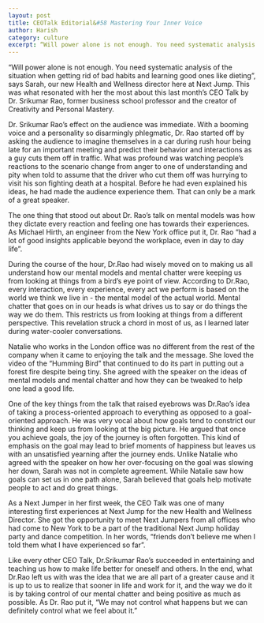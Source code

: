 ```yaml
---
layout: post
title: CEOTalk Editorial&#58 Mastering Your Inner Voice
author: Harish
category: culture
excerpt: “Will power alone is not enough. You need systematic analysis of the situation when getting rid of bad habits and learning good ones like dieting”, says Sarah, our new Health and Wellness director here at Next Jump. This was what resonated with her the most about this last month’s CEO Talk by Dr. Srikumar Rao, former business school professor and the creator of Creativity and Personal Mastery. Dr. Srikumar Rao’s effect on the audience was immediate.
---
```


“Will power alone is not enough. You need systematic analysis of the situation when getting rid of bad habits and learning good ones like dieting”, says Sarah, our new Health and Wellness director here at Next Jump. This was what resonated with her the most about this last month’s CEO Talk by Dr. Srikumar Rao, former business school professor and the creator of Creativity and Personal Mastery.

Dr. Srikumar Rao’s effect on the audience was immediate. With a booming voice and a personality so disarmingly phlegmatic, Dr. Rao started off by asking the audience to imagine themselves in a car during rush hour being late for an important meeting and predict their behavior and interactions as a guy cuts them off in traffic. What was profound was watching people’s reactions to the scenario change from anger to one of understanding and pity when told to assume that the driver who cut them off was hurrying to visit his son fighting death at a hospital. Before he had even explained his ideas, he had made the audience experience them. That can only be a mark of a great speaker.

The one thing that stood out about Dr. Rao’s talk on mental models was how they dictate every reaction and feeling one has towards their experiences. As Michael Hirth, an engineer from the New York office put it, Dr. Rao “had a lot of good insights applicable beyond the workplace, even in day to day life”.

During the course of the hour, Dr.Rao had wisely moved on to making us all understand how our mental models and mental chatter were keeping us from looking at things from a bird’s eye point of view. According to Dr.Rao, every interaction, every experience, every act we perform is based on the world we think we live in - the mental model of the actual world. Mental chatter that goes on in our heads is what drives us to say or do things the way we do them. This restricts us from looking at things from a different perspective. This revelation struck a chord in most of us, as I learned later during water-cooler conversations. 

Natalie who works in the London office was no different from the rest of the company when it came to enjoying the talk and the message. She loved the video of the “Humming Bird” that continued to do its part in putting out a forest fire despite being tiny. She agreed with the speaker on the ideas of mental models and mental chatter and how they can be tweaked to help one lead a good life.

One of the key things from the talk that raised eyebrows was Dr.Rao’s idea of taking a process-oriented approach to everything as opposed to a goal-oriented approach. He was very vocal about how goals tend to constrict our thinking and keep us from looking at the big picture. He argued that once you achieve goals, the joy of the journey is often forgotten. This kind of emphasis on the goal may lead to brief moments of happiness but leaves us with an unsatisfied yearning after the journey ends. Unlike Natalie who agreed with the speaker on how her over-focusing on the goal was slowing her down, Sarah was not in complete agreement.  While Natalie saw how goals can set us in one path alone, Sarah believed that goals help motivate people to act and do great things.

As a Next Jumper in her first week, the CEO Talk was one of many interesting first experiences at Next Jump for the new Health and Wellness Director. She got the opportunity to meet Next Jumpers from all offices who had come to New York to be a part of the traditional Next Jump holiday party and dance competition. In her words, “friends don’t believe me when I told them what I have experienced so far”.

Like every other CEO Talk, Dr.Srikumar Rao’s succeeded in entertaining and teaching us how to make life better for oneself and others. In the end, what Dr.Rao left us with was the idea that we are all part of a greater cause and it is up to us to realize that sooner in life and work for it, and the way we do it is by taking control of our mental chatter and being positive as much as possible. As Dr. Rao put it, “We may not control what happens but we can definitely control what we feel about it.”
